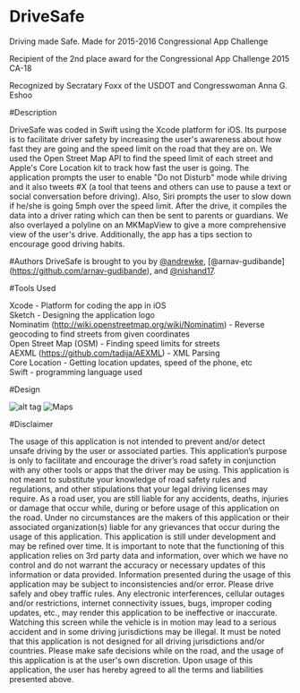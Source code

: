 # DriveSafe

Driving made Safe. Made for 2015-2016 Congressional App Challenge

Recipient of the 2nd place award for the Congressional App Challenge 2015 CA-18 

Recognized by Secratary Foxx of the USDOT and Congresswoman Anna G. Eshoo

#Description

DriveSafe was coded in Swift using the Xcode platform for iOS.
Its purpose is to facilitate driver safety by increasing the user's awareness about how fast they are going and the speed limit on the road that they are on. We used the Open Street Map API to find the speed limit of each street and Apple's Core Location kit to track how fast the user is going. The application prompts the user to enable "Do not Disturb" mode while driving and it also tweets #X (a tool that teens and others can use to pause a text or social conversation before driving). Also, Siri prompts the user to slow down if he/she is going 5mph over the speed limit. After the drive, it compiles the data into a driver rating which can then be sent to parents or guardians. We also overlayed a polyline on an MKMapView to give a more comprehensive view of the user's drive. Additionally, the app has a tips section to encourage good driving habits.

#Authors
DriveSafe is brought to you by [@andrewke](https://github.com/andrewke), [@arnav-gudibande] (https://github.com/arnav-gudibande), and [@nishand17](https://github.com/nishand17).

#Tools Used

Xcode - Platform for coding the app in iOS <br />
Sketch - Designing the application logo <br />
Nominatim (http://wiki.openstreetmap.org/wiki/Nominatim) - Reverse geocoding to find streets from given coordinates <br />
Open Street Map (OSM) - Finding speed limits for streets <br />
AEXML (https://github.com/tadija/AEXML) - XML Parsing <br />
Core Location - Getting location updates, speed of the phone, etc <br />
Swift - programming language used <br />

#Design

![alt tag](https://lh3.googleusercontent.com/-tWkrF6LozSc/VoR3yluyvgI/AAAAAAAAAMk/SHyoNzxq0zc/w852-h1514/simulator_screen_shot_dec_23__2015__8.06.57_pm_720.png, "Home Screen") ![](https://lh3.googleusercontent.com/-u5KIDrhBtrs/VyrTJt6WGdI/AAAAAAAAAPM/dWzQIb5XTTEYPKCzHBMz7dKaA8KN1wHaQCL0B/w698-h1238-no/Slack%2Bfor%2BiOS%2BUpload.jpg, "Maps")


#Disclaimer

The usage of this application is not intended to prevent and/or detect unsafe driving by the user or associated parties. This application’s purpose is only to facilitate and encourage the driver’s road safety in conjunction with any other tools or apps that the driver may be using. This application is not meant to substitute your knowledge of road safety rules and regulations, and other stipulations that your legal driving licenses may require. As a road user, you are still liable for any accidents, deaths, injuries or damage that occur while, during or before usage of this application on the road. Under no circumstances are the makers of this application or their associated organization(s) liable for any grievances that occur during the usage of this application. This application is still under development and may be refined over time. It is important to note that the functioning of this application relies on 3rd party data and information, over which we have no control and do not warrant the accuracy or necessary updates of this information or data provided. Information presented during the usage of this application may be subject to inconsistencies and/or error. Please drive safely and obey traffic rules. Any electronic interferences, cellular outages and/or restrictions, internet connectivity issues, bugs, improper coding updates, etc., may render this application to be ineffective or inaccurate. Watching this screen while the vehicle is in motion may lead to a serious accident and in some driving jurisdictions may be illegal. It must be noted that this application is not designed for all driving jurisdictions and/or countries. Please make safe decisions while on the road, and the usage of this application is at the user's own discretion. Upon usage of this application, the user has hereby agreed to all the terms and liabilities presented above.

